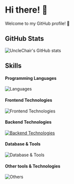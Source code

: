 # Hi there! 👋

Welcome to my GitHub profile! 🌟

## GitHub Stats
![UncleChair's GitHub stats](https://github-readme-stats.vercel.app/api?username=unclechair&show_icons=true&theme=cobalt)

## Skills

#### Programming Languages
![Languages](https://skillicons.dev/icons?i=c,js,go,php)

#### Frontend Technologies
![Frontend Technologies](https://skillicons.dev/icons?i=vue,vuetify,html,css)

#### Backend Technologies
[![Backend Technologies](https://skillicons.dev/icons?i=laravel,docker)](https://skillicons.dev)

#### Database & Tools
![Database & Tools](https://skillicons.dev/icons?i=mysql,redis)

#### Other tools & Technologies
![Others](https://skillicons.dev/icons?i=git,ps,pr,figma)



